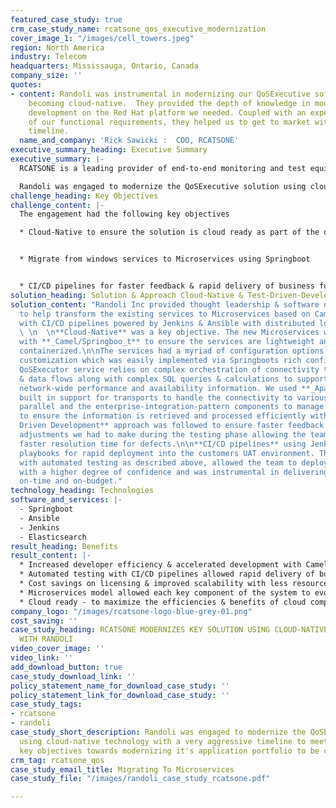 ```yaml
---
featured_case_study: true
crm_case_study_name: rcatsone_qos_executive_modernization
cover_image_1: "/images/cell_towers.jpeg"
region: North America
industry: Telecom
headquarters: Mississauga, Ontario, Canada
company_size: ''
quotes:
- content: Randoli was instrumental in modernizing our QoSExecutive software towards
    becoming cloud-native.  They provided the depth of knowledge in modern application
    development on the Red Hat platform we needed. Coupled with an expedient understanding
    of our functional requirements, they helped us to get to market within a short
    timeline.
  name_and_company: 'Rick Sawicki :  COO, RCATSONE'
executive_summary_heading: Executive Summary
executive_summary: |-
  RCATSONE is a leading provider of end-to-end monitoring and test equipment, software and real-time analytics to the global telecommunications industry. The QoSExecutive, a key solution from RCATSONE, provides real-time, network-wide performance and availability information.

  Randoli was engaged to modernize the QoSExecutive solution using cloud-native technology with a very aggressive timeline to meet the organizations key objectives towards modernizing it's application portfolio to be cloud ready. The Randoli team in Toronto, Canada & Colombo Sri Lanka worked around the clock, together with the RCATSONE team to ensure the project was delivered on-time and on-budget.
challenge_heading: Key Objectives
challenge_content: |-
  The engagement had the following key objectives

  * Cloud-Native to ensure the solution is cloud ready as part of the overall organization strategy.


  * Migrate from windows services to Microservices using Springboot


  * CI/CD pipelines for faster feedback & rapid delivery of business functionality.
solution_heading: Solution & Approach Cloud-Native & Test-Driven-Development
solution_content: "Randoli Inc provided thought leadership & software delivery services
  to help transform the existing services to Microservices based on Camel/Springboot
  with CI/CD pipelines powered by Jenkins & Ansible with distributed logging via Elasticsearch.
  \ \n  \n**Cloud-Native** was a key objective. The new Microservices were implemented
  with **_Camel/Springboo_t** to ensure the services are lightweight and can be easily
  containerized.\n\nThe services had a myriad of configuration options to allow easy
  customization which was easily implemented via Springboots rich configuration model.\n\nThe
  QoSExecutor service relies on complex orchestration of connectivity to various probes
  & data flows along with complex SQL queries & calculations to support it's real-time
  network-wide performance and availability information. We used **_Apache Camel's_**
  built in support for transports to handle the connectivity to various probes in
  parallel and the enterprise-integration-pattern components to manage the orchestration
  to ensure the information is retrieved and processed efficiently with minimal latency.\n\n**Test
  Driven Development** approach was followed to ensure faster feedback loop on various
  adjustments we had to make during the testing phase allowing the team to provide
  faster resolution time for defects.\n\n**CI/CD pipelines** using Jenkins with Ansible
  playbooks for rapid deployment into the customers UAT environment. This coupled
  with automated testing as described above, allowed the team to deploy code rapidly
  with a higher degree of confidence and was instrumental in delivering the solution
  on-time and on-budget."
technology_heading: Technologies
software_and_services: |-
  - Springboot
  - Ansible
  - Jenkins
  - Elasticsearch
result_heading: Benefits
result_content: |-
  * Increased developer efficiency & accelerated development with Camel components allowing quicker time to market
  * Automated testing with CI/CD pipelines allowed rapid delivery of business functionality during the projects and for future enhancements
  * Cost savings on licensing & improved scalability with less resources.
  * Microservices model allowed each key component of the system to evolve, manage & scale independently.
  * Cloud ready - to maximize the efficiencies & benefits of cloud computing and rapid delivery & scalability to support growing customer demands.
company_logo: "/images/rcatsone-logo-blue-grey-01.png"
cost_saving: ''
case_study_heading: RCATSONE MODERNIZES KEY SOLUTION USING CLOUD-NATIVE TECHNOLOGY
  WITH RANDOLI
video_cover_image: ''
video_link: ''
add_download_button: true
case_study_download_link: ''
policy_statement_name_for_download_case_study: ''
policy_statement_link_for_download_case_study: ''
case_study_tags:
- rcatsone
- randoli
case_study_short_description: Randoli was engaged to modernize the QoSExecutive solution
  using cloud-native technology with a very aggressive timeline to meet the organizations
  key objectives towards modernizing it's application portfolio to be cloud ready.
crm_tag: rcatsone_qos
case_study_email_title: Migrating To Microservices
case_study_file: "/images/randoli_case_study_rcatsone.pdf"

---
```

